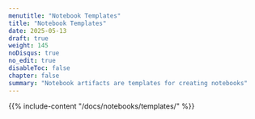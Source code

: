 ```yaml
---
menutitle: "Notebook Templates"
title: "Notebook Templates"
date: 2025-05-13
draft: true
weight: 145
noDisqus: true
no_edit: true
disableToc: false
chapter: false
summary: "Notebook artifacts are templates for creating notebooks"
---
```


{{% include-content "/docs/notebooks/templates/" %}}
